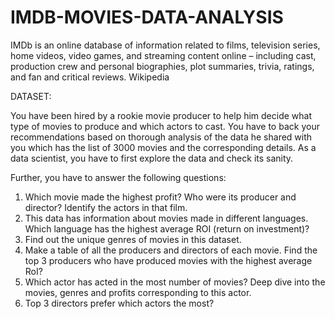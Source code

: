 # IMDB-MOVIES-DATA-ANALYSIS

IMDb is an online database of information related to films, television series, home videos, video games, and streaming content online – including cast, production crew and personal biographies, plot summaries, trivia, ratings, and fan and critical reviews. Wikipedia







DATASET:



You have been hired by a rookie movie producer to help him decide what type of movies to produce and which actors to cast. You have to back your recommendations based on thorough analysis of the data he shared with you which has the list of 3000 movies and the corresponding details.
As a data scientist, you have to first explore the data and check its sanity.

Further, you have to answer the following questions:
1. Which movie made the highest profit? Who were its producer and director? Identify the actors in that film.
2. This data has information about movies made in different languages. Which language has the highest average ROI (return on investment)?
3. Find out the unique genres of movies in this dataset.
4. Make a table of all the producers and directors of each movie. Find the top 3 producers who have produced movies with the highest average RoI?
5. Which actor has acted in the most number of movies? Deep dive into the movies, genres and profits corresponding to this actor.
6. Top 3 directors prefer which actors the most?
